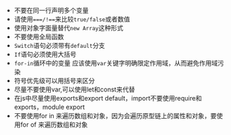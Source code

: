 - 不要在同一行声明多个变量
- 请使用`===/!==`来比较`true/false`或者数值
- 使用对象字面量替代`new Array`这种形式
- 不要使用全局函数
- `Switch`语句必须带有`default`分支
- `If`语句必须使用大括号
- `for-in`循环中的变量 应该使用`var`关键字明确限定作用域，从而避免作用域污染
- 符号优先级可以用括号来区分
- 尽量不要使用var,可以使用let和const来代替
- 在js中尽量使用exports和export default，import不要使用require和exports，module export
- 不要使用for in 来遍历数组和对象，因为会遍历原型链上的属性和对象，要使用for of 来遍历数组和对象